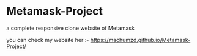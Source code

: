 # Metamask-Project
a complete responsive clone website of Metamask

you can check my website her :-  https://machumzd.github.io/Metamask-Project/

